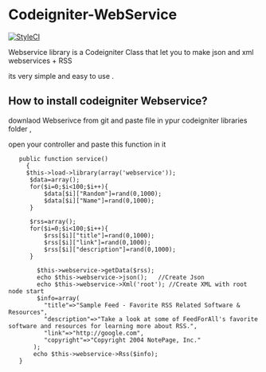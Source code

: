 # Codeigniter-WebService

[![StyleCI](https://styleci.io/repos/82162409/shield?branch=master)](https://styleci.io/repos/82162409)

Webservice library is a Codeigniter Class that let you to make  json and xml webservices + RSS

its very simple and easy to use . 
<br/>

## How to install codeigniter Webservice?
downlaod Webserivce from git and paste file in ypur codeigniter libraries folder ,

open your controller and paste this function in it

```
   public function service()
     {
     $this->load->library(array('webservice'));
      $data=array();
      for($i=0;$i<100;$i++){
          $data[$i]["Random"]=rand(0,1000);
          $data[$i]["Name"]=rand(0,1000);
      }

      $rss=array();
      for($i=0;$i<100;$i++){
          $rss[$i]["title"]=rand(0,1000);
          $rss[$i]["link"]=rand(0,1000);
          $rss[$i]["description"]=rand(0,1000);
      }
  
        $this->webservice->getData($rss);
        echo $this->webservice->json();   //Create Json 
        echo $this->webservice->Xml('root'); //Create XML with root node start
        $info=array(
          "title"=>"Sample Feed - Favorite RSS Related Software & Resources",
          "description"=>"Take a look at some of FeedForAll's favorite software and resources for learning more about RSS.",
          "link"=>"http://google.com",
          "copyright"=>"Copyright 2004 NotePage, Inc."
       );
       echo $this->webservice->Rss($info);
   }
```
